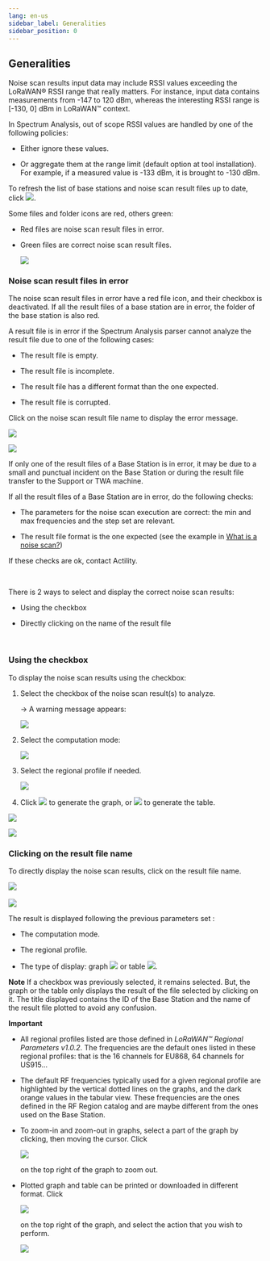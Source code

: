 ```yaml
---
lang: en-us
sidebar_label: Generalities
sidebar_position: 0
---
```


## Generalities

Noise scan results input data may include RSSI values exceeding the
LoRaWAN® RSSI range that really matters. For instance, input data
contains measurements from -147 to 120 dBm, whereas the interesting RSSI
range is \[-130, 0\] dBm in LoRaWAN™ context.

In Spectrum Analysis, out of scope RSSI values are handled by one of the
following policies:

- Either ignore these values.

- Or aggregate them at the range limit (default option at tool
  installation). For example, if a measured value is -133 dBm, it is
  brought to -130 dBm.

To refresh the list of base stations and noise scan result files up to
date, click ![](./_images/generalities.png).

Some files and folder icons are red, others green:

- Red files are noise scan result files in error.

- Green files are correct noise scan result files.

  ![](./_images/generalities-1.png)

### Noise scan result files in error

The noise scan result files in error have a red file icon, and their
checkbox is deactivated. If all the result files of a base station are
in error, the folder of the base station is also red.

A result file is in error if the Spectrum Analysis parser cannot analyze
the result file due to one of the following cases:

- The result file is empty.

- The result file is incomplete.

- The result file has a different format than the one expected.

- The result file is corrupted.

Click on the noise scan result file name to display the error message.

![](./_images/generalities-2.png)

![](./_images/generalities-3.png)

If only one of the result files of a Base Station is in error, it may be
due to a small and punctual incident on the Base Station or during the
result file transfer to the Support or TWA machine.

If all the result files of a Base Station are in error, do the following
checks:

- The parameters for the noise scan execution are correct: the min and
  max frequencies and the step set are relevant.

- The result file format is the one expected (see the example in [What
  is a noise scan?](../noise-scan-process/what-is-noise-scan))

If these checks are ok, contact Actility.

 

There is 2 ways to select and display the correct noise scan results:

- Using the checkbox

- Directly clicking on the name of the result file

 

### Using the checkbox

To display the noise scan results using the checkbox:

1.  Select the checkbox of the noise scan result(s) to analyze.

    -\> A warning message appears:

    ![](./_images/generalities-4.png)

2.  Select the computation mode:

    ![](./_images/generalities-5.png)

3.  Select the regional profile if needed.

    ![](./_images/generalities-8.png)

4.  Click ![](./_images/generalities-7.png) to generate the graph, or ![](./_images/generalities-6.png) to generate the table.

![](./_images/generalities-9.png)

![](./_images/generalities-10.png)

### Clicking on the result file name

To directly display the noise scan results, click on the result file
name.

![](./_images/generalities-11.png)
 

![](./_images/generalities-12.png)

The result is displayed following the previous parameters set :

- The computation mode.

- The regional profile.

- The type of display: graph ![](./_images/generalities-14.png) or table ![](./_images/generalities-13.png).

**Note** If a checkbox was previously selected, it remains selected.
But, the graph or the table only displays the result of the file
selected by clicking on it. The title displayed contains the ID of the
Base Station and the name of the result file plotted to avoid any
confusion.

**Important**

- All regional profiles listed are those defined in *LoRaWAN™ Regional
  Parameters v1.0.2*. The frequencies are the default ones listed in
  these regional profiles: that is the 16 channels for EU868, 64
  channels for US915...

- The default RF frequencies typically used for a given regional profile
  are highlighted by the vertical dotted lines on the graphs, and the
  dark orange values in the tabular view. These frequencies are the ones
  defined in the RF Region catalog and are maybe different from the ones
  used on the Base Station.

- To zoom-in and zoom-out in graphs, select a part of the graph by
  clicking, then moving the cursor. Click

  ![](./_images/generalities-15.png)

  on the top right of the graph to zoom out.

- Plotted graph and table can be printed or downloaded in different
  format. Click

  ![](./_images/generalities-16.png)

  on the top right of the graph, and select the action that you wish to
  perform.

  ![](./_images/generalities-17.png)

